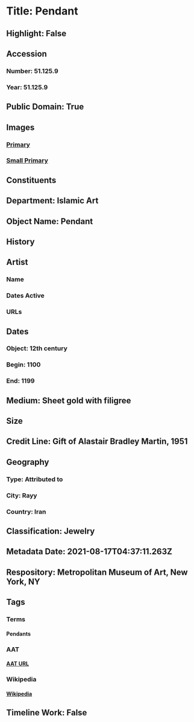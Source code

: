 # Title: Pendant
## Highlight: False
## Accession
### Number: 51.125.9
### Year: 51.125.9
## Public Domain: True
## Images
### [Primary](https://images.metmuseum.org/CRDImages/is/original/51.125.9.jpg)
### [Small Primary](https://images.metmuseum.org/CRDImages/is/web-large/51.125.9.jpg)
## Constituents
## Department: Islamic Art
## Object Name: Pendant
## History
## Artist
### Name
### Dates Active
### URLs
## Dates
### Object: 12th century
### Begin: 1100
### End: 1199
## Medium: Sheet gold with filigree
## Size
## Credit Line: Gift of Alastair Bradley Martin, 1951
## Geography
### Type: Attributed to
### City: Rayy
### Country: Iran
## Classification: Jewelry
## Metadata Date: 2021-08-17T04:37:11.263Z
## Respository: Metropolitan Museum of Art, New York, NY
## Tags
### Terms
#### Pendants
### AAT
#### [AAT URL](http://vocab.getty.edu/page/aat/300046002)
### Wikipedia
#### [Wikipedia]()
## Timeline Work: False